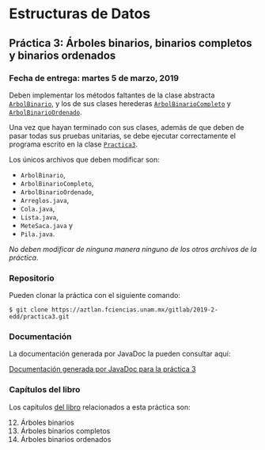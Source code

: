 Estructuras de Datos
====================

Práctica 3: Árboles binarios, binarios completos y binarios ordenados
---------------------------------------------------------------------

### Fecha de entrega: martes 5 de marzo, 2019

Deben implementar los métodos faltantes de la clase abstracta
[`ArbolBinario`](https://aztlan.fciencias.unam.mx/gitlab/2019-2-edd/practica3/blob/master/src/main/java/mx/unam/ciencias/edd/ArbolBinario.java),
y los de sus clases herederas
[`ArbolBinarioCompleto`](https://aztlan.fciencias.unam.mx/gitlab/2019-2-edd/practica3/blob/master/src/main/java/mx/unam/ciencias/edd/ArbolBinarioCompleto.java) y
[`ArbolBinarioOrdenado`](https://aztlan.fciencias.unam.mx/gitlab/2019-2-edd/practica3/blob/master/src/main/java/mx/unam/ciencias/edd/ArbolBinarioOrdenado.java).

Una vez que hayan terminado con sus clases, además de que deben de pasar todas
sus pruebas unitarias, se debe ejecutar correctamente el programa escrito en la
clase
[`Practica3`](https://aztlan.fciencias.unam.mx/gitlab/2019-2-edd/practica3/blob/master/src/main/java/mx/unam/ciencias/edd/Practica3.java).

Los únicos archivos que deben modificar son:

* `ArbolBinario`,
* `ArbolBinarioCompleto`,
* `ArbolBinarioOrdenado`,
* `Arreglos.java`,
* `Cola.java`,
* `Lista.java`,
* `MeteSaca.java` y
* `Pila.java`.

*No deben modificar de ninguna manera ninguno de los otros archivos de la
práctica*.

### Repositorio

Pueden clonar la práctica con el siguiente comando:

```shell
$ git clone https://aztlan.fciencias.unam.mx/gitlab/2019-2-edd/practica3.git
```

### Documentación

La documentación generada por JavaDoc la pueden consultar aquí:

[Documentación generada por JavaDoc para la práctica 3](https://aztlan.fciencias.unam.mx/~canek/2019-2-edd/practica3/apidocs/index.html)

### Capítulos del libro

Los capítulos
[del libro](https://tienda.fciencias.unam.mx/es/home/437-estructuras-de-datos-con-java-moderno-9786073009157.html)
relacionados a esta práctica son:

12. Árboles binarios
13. Árboles binarios completos
14. Árboles binarios ordenados
